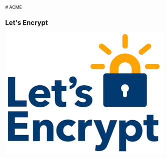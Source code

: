 # ACME
## Let's Encrypt

![let's encrypt Logo](./media/resources/letsencrypt.png)<!-- .element height="50%" width="50%" -->

